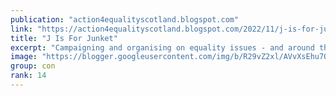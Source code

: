 ```yaml
---
publication: "action4equalityscotland.blogspot.com"
link: "https://action4equalityscotland.blogspot.com/2022/11/j-is-for-junket.html"
title: "J Is For Junket"
excerpt: "Campaigning and organising on equality issues - and around the politics of standing up for the little guy against the big guy"
image: "https://blogger.googleusercontent.com/img/b/R29vZ2xl/AVvXsEhu7O1r5zmDeLesOJeI5wt5ZdzRfVjRSQQyD9RHZOmeEolhjOg9x5hJ6MYLxVM31U95siLjDT79z00t2iOEsf1u5AkctI5gzumC8sYfb17g5gCcD_peIsOLg3TzTg5PQg_0I6l0u7Ecug8ZeAp3-_N3IRPN38yf4H6M4bawDnnFfHaFBb9-LUDwi_Qf/w1200-h630-p-k-no-nu/COP26.jpg"
group: con
rank: 14
---
```

